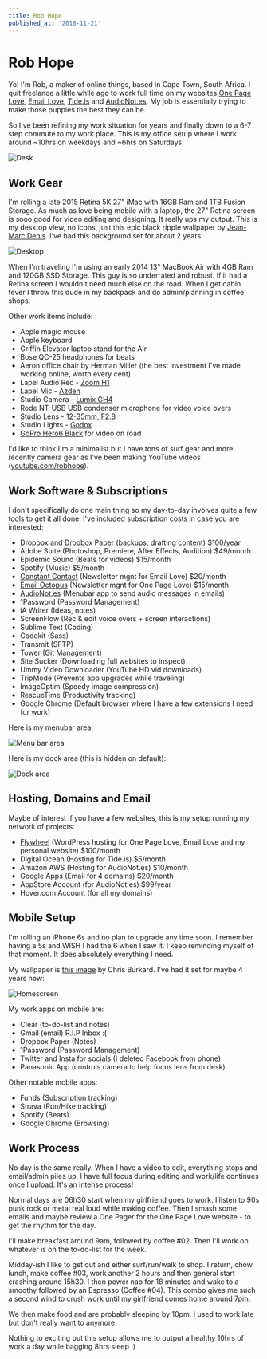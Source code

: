 ```yaml
---
title: Rob Hope
published_at: '2018-11-21'
---
```


# Rob Hope

Yo! I'm Rob, a maker of online things, based in Cape Town, South Africa. I quit freelance a little while ago to work full time on my websites [One Page Love](https://onepagelove.com/), [Email Love](https://emaillove.com/), [Tide.is](https://tide.is/) and [AudioNot.es](https://audionot.es/). My job is essentially trying to make those puppies the best they can be.

So I've been refining my work situation for years and finally down to a 6-7 step commute to my work place. This is my office setup where I work around ~10hrs on weekdays and ~6hrs on Saturdays:

![Desk](images/desk.jpg)

## Work Gear

I'm rolling a late 2015 Retina 5K 27" iMac with 16GB Ram and 1TB Fusion Storage. As much as love being mobile with a laptop, the 27" Retina screen is sooo good for video editing and designing. It really ups my output. This is my desktop view, no icons, just this epic black ripple wallpaper by [Jean-Marc Denis](http://jmd.im/black). I've had this background set for about 2 years:

![Desktop](images/desktop.jpg)

When I'm traveling I'm using an early 2014 13" MacBook Air with 4GB Ram and 120GB SSD Storage. This guy is so underrated and robust. If it had a Retina screen I wouldn't need much else on the road. When I get cabin fever I throw this dude in my backpack and do admin/planning in coffee shops.

Other work items include:

* Apple magic mouse
* Apple keyboard
* Griffin Elevator laptop stand for the Air
* Bose QC-25 headphones for beats
* Aeron office chair by Herman Miller (the best investment I've made working online, worth every cent)
* Lapel Audio Rec - [Zoom H1](https://amzn.to/2vlFSkH)
* Lapel Mic - [Azden](https://amzn.to/2vil0es)
* Studio Camera - [Lumix GH4](https://amzn.to/2HDz1pq)
* Rode NT-USB USB condenser microphone for video voice overs
* Studio Lens - [12-35mm, F2.8](https://amzn.to/2J3CA7Z)
* Studio Lights - [Godox](https://amzn.to/2qzBMjs)
* [GoPro Hero6 Black](https://amzn.to/2HFcwR1) for video on road

I'd like to think I'm a minimalist but I have tons of surf gear and more recently camera gear as I've been making YouTube videos ([youtube.com/robhope](https://www.youtube.com/robhope)).

## Work Software & Subscriptions

I don't specifically do one main thing so my day-to-day involves quite a few tools to get it all done. I've included subscription costs in case you are interested:

* Dropbox and Dropbox Paper (backups, drafting content) $100/year
* Adobe Suite (Photoshop, Premiere, After Effects, Audition) $49/month
* Epidemic Sound (Beats for videos) $15/month
* Spotify (Music) $5/month
* [Constant Contact](https://emaillove.com/go/constant-contact) (Newsletter mgnt for Email Love) $20/month
* [Email Octopus](http://onepagelove.com/go/emailoctopus) (Newsletter mgnt for One Page Love) $15/month
* [AudioNot.es](https://audionot.es/) (Menubar app to send audio messages in emails)
* 1Password (Password Management)
* iA Writer (Ideas, notes)
* ScreenFlow (Rec & edit voice overs + screen interactions)
* Sublime Text (Coding)
* Codekit (Sass)
* Transmit (SFTP)
* Tower (Git Management)
* Site Sucker (Downloading full websites to inspect)
* Ummy Video Downloader (YouTube HD vid downloads)
* TripMode (Prevents app upgrades while traveling)
* ImageOptim (Speedy image compression)
* RescueTime (Productivity tracking)
* Google Chrome (Default browser where I have a few extensions I need for work)

Here is my menubar area:

![Menu bar area](images/menubar.jpg)

Here is my dock area (this is hidden on default):

![Dock area](images/dock.jpg)

## Hosting, Domains and Email

Maybe of interest if you have a few websites, this is my setup running my network of projects:

* [Flywheel](https://onepagelove.com/go/flywheel) (WordPress hosting for One Page Love, Email Love and my personal website) $100/month
* Digital Ocean (Hosting for Tide.is) $5/month
* Amazon AWS (Hosting for AudioNot.es) $10/month
* Google Apps (Email for 4 domains) $20/month
* AppStore Account (for AudioNot.es) $99/year
* Hover.com Account (for all my domains)

## Mobile Setup

I'm rolling an iPhone 6s and no plan to upgrade any time soon. I remember having a 5s and WISH I had the 6 when I saw it. I keep reminding myself of that moment. It does absolutely everything I need.

My wallpaper is [this image](https://www.eoft.eu/blog/2016/01/wildlife-photographer-chris-burkard/) by Chris Burkard. I've had it set for maybe 4 years now:

![Homescreen](images/mobile.jpg)

My work apps on mobile are:

* Clear (to-do-list and notes)
* Gmail (email) R.I.P Inbox :(
* Dropbox Paper (Notes)
* 1Password (Password Management)
* Twitter and Insta for socials (I deleted Facebook from phone)
* Panasonic App (controls camera to help focus lens from desk)

Other notable mobile apps:

* Funds (Subscription tracking)
* Strava (Run/Hike tracking)
* Spotify (Beats)
* Google Chrome (Browsing)

## Work Process

No day is the same really. When I have a video to edit, everything stops and email/admin piles up. I have full focus during editing and work/life continues once I upload. It's an intense process!

Normal days are 06h30 start when my girlfriend goes to work. I listen to 90s punk rock or metal real loud while making coffee. Then I smash some emails and maybe review a One Pager for the One Page Love website - to get the rhythm for the day.

I'll make breakfast around 9am, followed by coffee #02. Then I'll work on whatever is on the to-do-list for the week.

Midday-ish I like to get out and either surf/run/walk to shop. I return, chow lunch, make coffee #03, work another 2 hours and then general start crashing around 15h30. I then power nap for 18 minutes and wake to a smoothy followed by an Espresso (Coffee #04). This combo gives me such a second wind to crush work until my girlfriend comes home around 7pm.

We then make food and are probably sleeping by 10pm. I used to work late but don't really want to anymore.

Nothing to exciting but this setup allows me to output a healthy 10hrs of work a day while bagging 8hrs sleep :)
